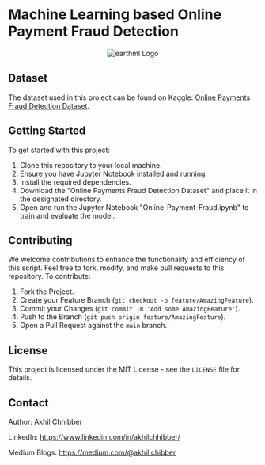 # Machine Learning based Online Payment Fraud Detection
<p align="center">
  <img src="https://github.com/akhilchibber/Online-Payment-Fraud-Detection/blob/main/Online-Payment-Fraud.png?raw=true" alt="earthml Logo">
</p>

## Dataset
The dataset used in this project can be found on Kaggle: [Online Payments Fraud Detection Dataset](https://www.kaggle.com/datasets/rupakroy/online-payments-fraud-detection-dataset/data). 

## Getting Started
To get started with this project:

1. Clone this repository to your local machine.
2. Ensure you have Jupyter Notebook installed and running.
3. Install the required dependencies.
4. Download the "Online Payments Fraud Detection Dataset" and place it in the designated directory.
5. Open and run the Jupyter Notebook "Online-Payment-Fraud.ipynb" to train and evaluate the model.

## Contributing
We welcome contributions to enhance the functionality and efficiency of this script. Feel free to fork, modify, and make pull requests to this repository. To contribute:

1. Fork the Project.
2. Create your Feature Branch (`git checkout -b feature/AmazingFeature`).
3. Commit your Changes (`git commit -m 'Add some AmazingFeature'`).
4. Push to the Branch (`git push origin feature/AmazingFeature`).
5. Open a Pull Request against the `main` branch.

## License

This project is licensed under the MIT License - see the `LICENSE` file for details.

## Contact

Author: Akhil Chhibber

LinkedIn: https://www.linkedin.com/in/akhilchhibber/

Medium Blogs: https://medium.com/@akhil.chibber
